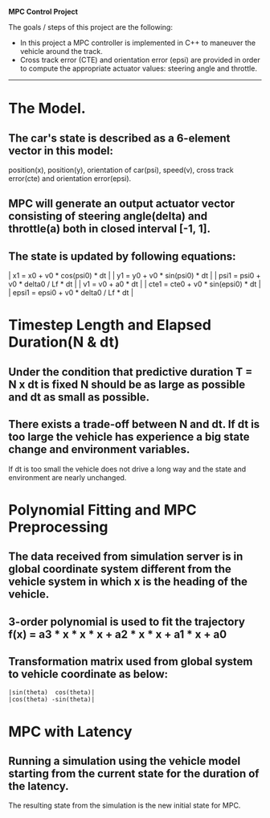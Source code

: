 **MPC Control Project**

The goals / steps of this project are the following:

* In this project a MPC controller is implemented in C++ to maneuver the vehicle around the track.
* Cross track error (CTE) and orientation error (epsi) are provided in order to compute the appropriate actuator values: steering angle and throttle.

---

#  The Model.
## The car's state is described as a 6-element vector in this model: 
   position(x), position(y), orientation of car(psi), speed(v), cross track error(cte) and orientation error(epsi).
## MPC will generate an output actuator vector consisting of steering angle(delta) and throttle(a) both in closed interval [-1, 1].
## The state is updated by following equations:
   |	x1    =    x0 + v0 * cos(psi0) * dt			|
   |	y1    =    y0 + v0 * sin(psi0) * dt			|
   |	psi1  =  psi0 + v0 * delta0 / Lf * dt		|
   |	v1    =    v0 + a0 * dt						|
   |	cte1  =  cte0 + v0 * sin(epsi0) * dt		|
   |	epsi1 = epsi0 + v0 * delta0 / Lf * dt		|
 

#  Timestep Length and Elapsed Duration(N & dt)
## Under the condition that predictive duration T = N x dt is fixed N should be as large as possible and dt as small as possible. 
## There exists a trade-off between N and dt. If dt is too large the vehicle has experience a big state change and environment variables.
   If dt is too small the vehicle does not drive a long way and the state and environment are nearly unchanged.

#  Polynomial Fitting and MPC Preprocessing
## The data received from simulation server is in global coordinate system different from the vehicle system in which x is the heading of the vehicle.
## 3-order polynomial is used to fit the trajectory f(x) = a3 * x * x * x + a2 * x * x  + a1 * x + a0
## Transformation matrix used from global system to vehicle coordinate as below:
	|sin(theta)	 cos(theta)|
	|cos(theta) -sin(theta)|

#  MPC with Latency
## Running a simulation using the vehicle model starting from the current state for the duration of the latency. 
   The resulting state from the simulation is the new initial state for MPC.



 